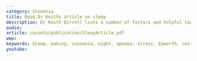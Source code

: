 ```yaml
---
category: Insomnia
title: Read Dr Keiths article on sleep
description: Dr Keith Birrell lists a number of factors and helpful tools to deal with Insomnia
audio: 
article: /assets/publication/SleepArticle.pdf
www: 
keywords: Sleep, waking, insomnia, night, apnoea, stress, Epworth, restriction, audio, questionnaire, sleep hygiene, sleep problem, sleep restriction
youtube:
--- 
```


